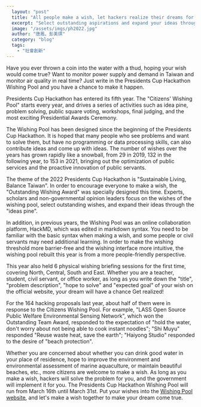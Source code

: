 ```yaml
---
  layout: "post"
  title: "All people make a wish, let hackers realize their dreams for you"
  excerpt: "Select outstanding aspirations and expand your ideas through the \"Idea Pine\"."
  image: "/assets/imgs/ph2022.jpg"
  author: "唐鳳、彭美琪"
  category: "blog"
  tags: 
    - "社會創新"
---
```



 Have you ever thrown a coin into the water with a thud, hoping your wish would come true? Want to monitor power supply and demand in Taiwan and monitor air quality in real time? Just write in the Presidents Cup Hackathon Wishing Pool and you have a chance to make it happen. 

Presidents Cup Hackathon has entered its fifth year. The "Citizens' Wishing Pool" starts every year, and drives a series of activities such as idea pine, problem solving, public square voting, workshops, final judging, and the most exciting Presidential Awards Ceremony. 

The Wishing Pool has been designed since the beginning of the Presidents Cup Hackathon. It is hoped that many people who see problems and want to solve them, but have no programming or data processing skills, can also contribute ideas and come up with ideas. The number of wishes over the years has grown rapidly like a snowball, from 29 in 2019, 132 in the following year, to 153 in 2021, bringing out the optimization of public services and the proactive innovation of public servants. 

The theme of the 2022 Presidents Cup Hackathon is "Sustainable Living, Balance Taiwan". In order to encourage everyone to make a wish, the "Outstanding Wishing Award" was specially designed this time. Experts, scholars and non-governmental opinion leaders focus on the wishes of the wishing pool, select outstanding wishes, and expand their ideas through the "ideas pine". 

In addition, in previous years, the Wishing Pool was an online collaboration platform, HackMD, which was edited in markdown syntax. You need to be familiar with the basic syntax when making a wish, and some people or civil servants may need additional learning. In order to make the wishing threshold more barrier-free and the wishing interface more intuitive, the wishing pool rebuilt this year is from a more people-friendly perspective. 

This year also held 6 physical wishing briefing sessions for the first time, covering North, Central, South and East. Whether you are a teacher, student, civil servant, or office worker, as long as you write down the "title", "problem description", "hope to solve" and "expected goal" of your wish on the official website, your dream will have a chance Get realized! 

For the 164 hacking proposals last year, about half of them were in response to the Citizens Wishing Pool. For example, "LASS Open Source Public Welfare Environmental Sensing Network", which won the Outstanding Team Award, responded to the expectation of "hold the water, don't worry about not being able to cook instant noodles"; "Shi Muyu" responded "Reuse waste heat, save the earth"; "Haiyong Studio" responded to the desire of "beach protection". 

Whether you are concerned about whether you can drink good water in your place of residence, hope to improve the environment and environmental assessment of marine aquaculture, or maintain beautiful beaches, etc., more citizens are welcome to make a wish. As long as you make a wish, hackers will solve the problem for you, and the government will implement it for you. The Presidents Cup Hackathon Wishing Pool will run from March 16th until March 31st. Put your wishes into the [Wishing Pool website](https://presidential-hackathon.taiwan.gov.tw), and let's make a wish together to make your dream come true. 
